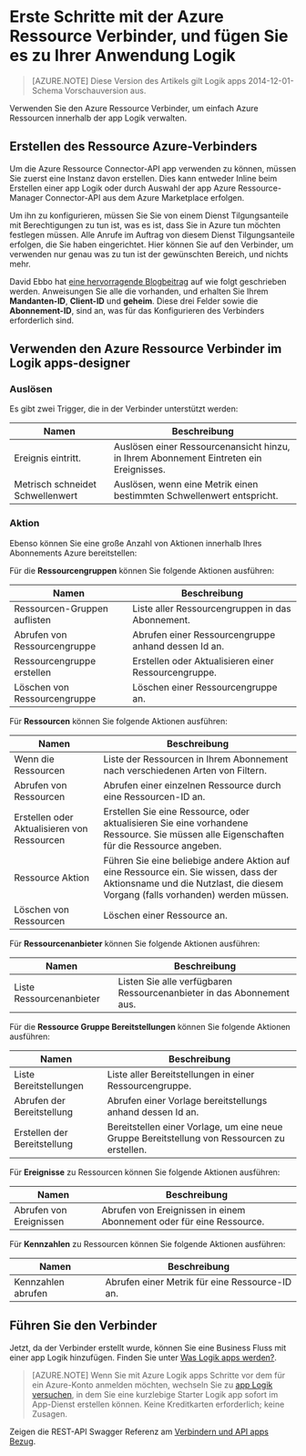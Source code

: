 <properties
   pageTitle="Verwenden den Verbinder Azure Ressource in Logik apps | Microsoft Azure-App-Verwaltungsdienst"
   description="So erstellen und Konfigurieren der app Azure Ressource Verbinder oder API und diese in einer app Logik in Azure-App-Dienst verwenden"
   services="logic-apps"
   documentationCenter=".net,nodejs,java"
   authors="stepsic-microsoft-com"
   manager="erikre"
   editor=""/>

<tags
   ms.service="logic-apps"
   ms.devlang="multiple"
   ms.topic="article"
   ms.tgt_pltfrm="na"
   ms.workload="integration"
   ms.date="09/01/2016"
   ms.author="stepsic"/>

# <a name="get-started-with-the-azure-resource-connector-and-add-it-to-your-logic-app"></a>Erste Schritte mit der Azure Ressource Verbinder, und fügen Sie es zu Ihrer Anwendung Logik
>[AZURE.NOTE] Diese Version des Artikels gilt Logik apps 2014-12-01-Schema Vorschauversion aus.

Verwenden Sie den Azure Ressource Verbinder, um einfach Azure Ressourcen innerhalb der app Logik verwalten.

## <a name="create-the-azure-resource-connector"></a>Erstellen des Ressource Azure-Verbinders
Um die Azure Ressource Connector-API app verwenden zu können, müssen Sie zuerst eine Instanz davon erstellen. Dies kann entweder Inline beim Erstellen einer app Logik oder durch Auswahl der app Azure Ressource-Manager Connector-API aus dem Azure Marketplace erfolgen.

Um ihn zu konfigurieren, müssen Sie Sie von einem Dienst Tilgungsanteile mit Berechtigungen zu tun ist, was es ist, dass Sie in Azure tun möchten festlegen müssen. Alle Anrufe im Auftrag von diesem Dienst Tilgungsanteile erfolgen, die Sie haben eingerichtet. Hier können Sie auf den Verbinder, um verwenden nur genau was zu tun ist der gewünschten Bereich, und nichts mehr.

David Ebbo hat [eine hervorragende Blogbeitrag](http://blog.davidebbo.com/2014/12/azure-service-principal.html) auf wie folgt geschrieben werden. Anweisungen Sie alle die vorhanden, und erhalten Sie Ihrem **Mandanten-ID**, **Client-ID** und **geheim**. Diese drei Felder sowie die **Abonnement-ID**, sind an, was für das Konfigurieren des Verbinders erforderlich sind.

## <a name="using-the-azure-resource-connector-in-logic-apps-designer"></a>Verwenden den Azure Ressource Verbinder im Logik apps-designer
### <a name="trigger"></a>Auslösen
Es gibt zwei Trigger, die in der Verbinder unterstützt werden:

Namen | Beschreibung
---- | -----------
Ereignis eintritt. | Auslösen einer Ressourcenansicht hinzu, in Ihrem Abonnement Eintreten ein Ereignisses.
Metrisch schneidet Schwellenwert |  Auslösen, wenn eine Metrik einen bestimmten Schwellenwert entspricht.

### <a name="action"></a>Aktion

Ebenso können Sie eine große Anzahl von Aktionen innerhalb Ihres Abonnements Azure bereitstellen:

Für die **Ressourcengruppen** können Sie folgende Aktionen ausführen:

Namen | Beschreibung
---- | -----------
Ressourcen-Gruppen auflisten | Liste aller Ressourcengruppen in das Abonnement.
Abrufen von Ressourcengruppe | Abrufen einer Ressourcengruppe anhand dessen Id an.
Ressourcengruppe erstellen | Erstellen oder Aktualisieren einer Ressourcengruppe.
Löschen von Ressourcengruppe | Löschen einer Ressourcengruppe an.

Für **Ressourcen** können Sie folgende Aktionen ausführen:

Namen | Beschreibung
---- | -----------
Wenn die Ressourcen | Liste der Ressourcen in Ihrem Abonnement nach verschiedenen Arten von Filtern.
Abrufen von Ressourcen | Abrufen einer einzelnen Ressource durch eine Ressourcen-ID an.
Erstellen oder Aktualisieren von Ressourcen | Erstellen Sie eine Ressource, oder aktualisieren Sie eine vorhandene Ressource. Sie müssen alle Eigenschaften für die Ressource angeben.
Ressource Aktion |  Führen Sie eine beliebige andere Aktion auf eine Ressource ein. Sie wissen, dass der Aktionsname und die Nutzlast, die diesem Vorgang (falls vorhanden) werden müssen.
Löschen von Ressourcen | Löschen einer Ressource an.

Für **Ressourcenanbieter** können Sie folgende Aktionen ausführen:

Namen | Beschreibung
---- | -----------
Liste Ressourcenanbieter | Listen Sie alle verfügbaren Ressourcenanbieter in das Abonnement aus.

Für die **Ressource Gruppe Bereitstellungen** können Sie folgende Aktionen ausführen:

Namen | Beschreibung
---- | -----------
Liste Bereitstellungen | Liste aller Bereitstellungen in einer Ressourcengruppe.
Abrufen der Bereitstellung | Abrufen einer Vorlage bereitstellungs anhand dessen Id an.
Erstellen der Bereitstellung | Bereitstellen einer Vorlage, um eine neue Gruppe Bereitstellung von Ressourcen zu erstellen.

Für **Ereignisse** zu Ressourcen können Sie folgende Aktionen ausführen:

Namen | Beschreibung
---- | -----------
Abrufen von Ereignissen | Abrufen von Ereignissen in einem Abonnement oder für eine Ressource.

Für **Kennzahlen** zu Ressourcen können Sie folgende Aktionen ausführen:

Namen | Beschreibung
---- | -----------
Kennzahlen abrufen | Abrufen einer Metrik für eine Ressource-ID an.

## <a name="do-more-with-your-connector"></a>Führen Sie den Verbinder
Jetzt, da der Verbinder erstellt wurde, können Sie eine Business Fluss mit einer app Logik hinzufügen. Finden Sie unter [Was Logik apps werden?](app-service-logic-what-are-logic-apps.md).

>[AZURE.NOTE] Wenn Sie mit Azure Logik apps Schritte vor dem für ein Azure-Konto anmelden möchten, wechseln Sie zu [app Logik versuchen](https://tryappservice.azure.com/?appservice=logic), in dem Sie eine kurzlebige Starter Logik app sofort im App-Dienst erstellen können. Keine Kreditkarten erforderlich; keine Zusagen.

Zeigen die REST-API Swagger Referenz am [Verbindern und API apps Bezug](http://go.microsoft.com/fwlink/p/?LinkId=529766).

<!--References -->

<!--Links -->
[Creating a Logic app]: app-service-logic-create-a-logic-app.md
